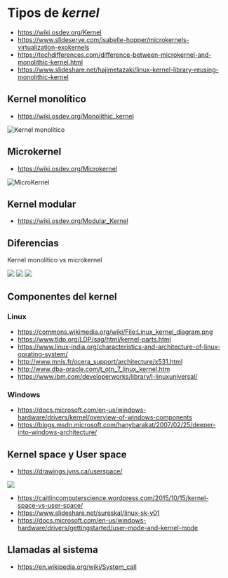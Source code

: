 # Tipos de _kernel_

+ <https://wiki.osdev.org/Kernel>
+ <https://www.slideserve.com/isabelle-hopper/microkernels-virtualization-exokernels>
+ <https://techdifferences.com/difference-between-microkernel-and-monolithic-kernel.html>
+ <https://www.slideshare.net/hajimetazaki/linux-kernel-library-reusing-monolithic-kernel>

## Kernel monolítico

+ <https://wiki.osdev.org/Monolithic_kernel>

![Kernel monolítico](https://wiki.osdev.org/images/a/aa/Monolithic.png "Kernel monolítico")

## Microkernel

+ <https://wiki.osdev.org/Microkernel>

![MicroKernel](https://wiki.osdev.org/images/2/28/Microkernel.png "MicroKernel")

## Kernel modular

+ <https://wiki.osdev.org/Modular_Kernel>

## Diferencias

Kernel monolítico vs microkernel

![](https://image3.slideserve.com/7020606/monolithic-kernel-vs-microkernel-n.jpg "")
![](https://techdifferences.com/wp-content/uploads/2016/12/Microkernel-Vs-Monolithic-Kernel.jpg "")
![](https://i.ytimg.com/vi/4RVSgxrsxvE/maxresdefault.jpg "")

## Componentes del kernel

### Linux

+ <https://commons.wikimedia.org/wiki/File:Linux_kernel_diagram.png>
+ <https://www.tldp.org/LDP/sag/html/kernel-parts.html>
+ <https://www.linux-india.org/characteristics-and-architecture-of-linux-oprating-system/>
+ <http://www.mnis.fr/ocera_support/architecture/x531.html>
+ <http://www.dba-oracle.com/t_otn_7_linux_kernel.htm>
+ <https://www.ibm.com/developerworks/library/l-linuxuniversal/>

### Windows

+ <https://docs.microsoft.com/en-us/windows-hardware/drivers/kernel/overview-of-windows-components>
+ <https://blogs.msdn.microsoft.com/hanybarakat/2007/02/25/deeper-into-windows-architecture/>

## Kernel space y User space

+ <https://drawings.jvns.ca/userspace/>

![](https://drawings.jvns.ca/drawings/userspace.png "")

+ <https://caitlincomputerscience.wordpress.com/2015/10/15/kernel-space-vs-user-space/>
+ <https://www.slideshare.net/sureskal/linux-sk-v01>
+ <https://docs.microsoft.com/en-us/windows-hardware/drivers/gettingstarted/user-mode-and-kernel-mode>

## Llamadas al sistema

+ <https://en.wikipedia.org/wiki/System_call>
